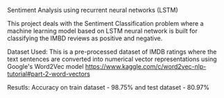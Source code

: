 Sentiment Analysis using recurrent neural networks (LSTM)

This project deals with the Sentiment Classification problem where a machine learning model based on LSTM neural network is built for classifying the IMBD reviews as positive and negative.


Dataset Used:
This is a pre-processed dataset of IMDB ratings where the text sentences are converted into numerical vector representations using Google's Word2Vec model
https://www.kaggle.com/c/word2vec-nlp-tutorial#part-2-word-vectors

Resutls:
Accuracy on train dataset - 98.75% and test dataset - 80.97%
